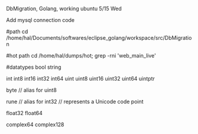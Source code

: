 DbMigration, Golang, working ubuntu
5/15 Wed

Add mysql connection code

#path
cd /home/hal/Documents/softwares/eclipse_golang/workspace/src/DbMigration

#hot path
cd /home/hal/dumps/hot; grep -rni 'web_main_live' 

#datatypes
bool
string

int  int8  int16  int32  int64
uint uint8 uint16 uint32 uint64 uintptr

byte // alias for uint8

rune // alias for int32
     // represents a Unicode code point

float32 float64

complex64 complex128